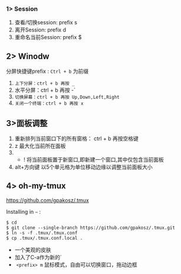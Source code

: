 ### 1> Session

1. 查看/切换session: prefix s
2. 离开Session: prefix d
3. 重命名当前Session: prefix $

## 2> Winodw
分屏快捷键prefix : `Ctrl + b` 为前缀

1. `上下分屏：ctrl + b 再按 _`
2.  水平分屏：ctrl + b 再按 -`
3. `切换屏幕：ctrl + b 再按 Up,Down,Left,Right`
4. `关闭一个终端：ctrl + b 再按 x`

## 3>面板调整
1. 重新排列当前窗口下的所有窗格： ctrl + b 再按空格键
2. z 最大化当前所在面板
3. - ! 将当前面板置于新窗口,即新建一个窗口,其中仅包含当前面板
4.  alt+方向键 以5个单元格为单位移动边缘以调整当前面板大小

## 4> oh-my-tmux

https://github.com/gpakosz/.tmux

Installing in `~` :
```shell
$ cd
$ git clone --single-branch https://github.com/gpakosz/.tmux.git
$ ln -s -f .tmux/.tmux.conf
$ cp .tmux/.tmux.conf.local .
```
- 一个美观的皮肤
-  加入了C-a作为新的`<prefix>
-  `<prefix> m` 鼠标模式，自由可以切换窗口，拖动边框
